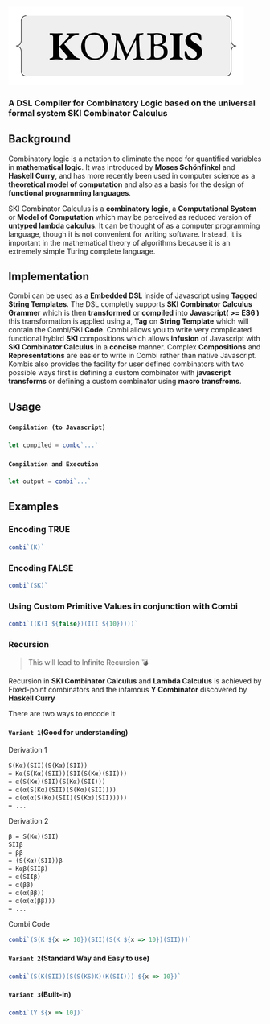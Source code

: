 ### <img src="./combi.png"/>
### A DSL Compiler for Combinatory Logic based on the universal formal system SKI Combinator Calculus

## Background
Combinatory logic is a notation to eliminate the need for quantified variables in **mathematical logic**. It was introduced by **Moses Schönfinkel** and **Haskell Curry**, and has more recently been used in computer science as a **theoretical model of computation** and also as a basis for the design of **functional programming languages**.

SKI Combinator Calculus is a **combinatory logic**, a **Computational System** or **Model of Computation** which may be perceived as reduced version of **untyped lambda calculus**. It can be thought of as a computer programming language, though it is not convenient for writing software. Instead, it is important in the mathematical theory of algorithms because it is an extremely simple Turing complete language.

## Implementation
Combi can be used as a **Embedded DSL** inside of Javascript using **Tagged String Templates**. The DSL completly supports **SKI Combinator Calculus Grammer** which is then **transformed** or **compiled** into **Javascript( >= ES6 )** this transformation is applied using a, **Tag** on **String Template** which will contain the Combi/SKI **Code**. Combi allows you to write very complicated functional hybird **SKI** compositions which allows **infusion** of Javascript with **SKI Combinator Calculus** in a **concise** manner. Complex **Compositions** and **Representations** are easier to write in Combi rather than native Javascript. Kombis also provides the facility for user defined combinators with two possible ways first is defining a custom combinator with **javascript transforms** or defining a custom combinator using **macro transfroms**.

## Usage

#### `Compilation (to Javascript)`
```javascript
let compiled = combc`...`
```

#### `Compilation and Execution`
```javascript
let output = combi`...`
```

## Examples
### Encoding TRUE
```javascript
combi`(K)`
```

### Encoding FALSE
```javascript
combi`(SK)`
```

### Using Custom Primitive Values in conjunction with Combi
```javascript
combi`((K(I ${false})(I(I ${10}))))`
```
### Recursion
> This will lead to Infinite Recursion 💣

Recursion in **SKI Combinator Calculus** and **Lambda Calculus** is achieved by Fixed-point combinators and
the infamous **Y Combinator** discovered by **Haskell Curry** 

There are two ways to encode it

#### `Variant 1`(Good for understanding)

Derivation 1
```
S(Kα)(SII)(S(Kα)(SII))
= Kα(S(Kα)(SII))(SII(S(Kα)(SII)))
= α(S(Kα)(SII)(S(Kα)(SII)))
= α(α(S(Kα)(SII)(S(Kα)(SII))))
= α(α(α(S(Kα)(SII)(S(Kα)(SII)))))
= ...
```

Derivation 2
```
β = S(Kα)(SII)
SIIβ 
= ββ
= (S(Kα)(SII))β 
= Kαβ(SIIβ) 
= α(SIIβ) 
= α(ββ)
= α(α(ββ))
= α(α(α(ββ)))
= ...
```

Combi Code
```javascript
combi`(S(K ${x => 10})(SII)(S(K ${x => 10})(SII)))`
```

#### `Variant 2`(Standard Way and Easy to use)
```javascript
combi`(S(K(SII))(S(S(KS)K)(K(SII))) ${x => 10})`
```

#### `Variant 3`(Built-in)
```javascript
combi`(Y ${x => 10})`
```
